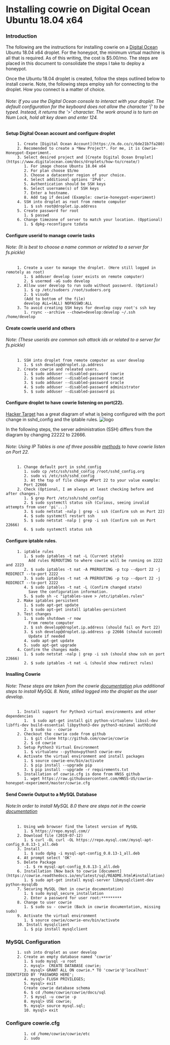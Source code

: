 # Installing cowrie on Digital Ocean Ubuntu 18.04 x64

### Introduction
The following are the instructions for installing cowrie on a [Digital Ocean](https://m.do.co/c/6de21b7fa280) Ubuntu 18.04 x64 droplet. For the honeypot, the minimum virtual machine is all that is required. As of this writing, the cost is $5.00/mo.  The steps are placed in this document to consolidate the steps I take to deploy a honeypot.

Once the Ubuntu 18.04 droplet is created, follow the steps outlined below to install cowrie. Note, the following steps employ ssh for connecting to the droplet. How you connect is a matter of choice. 

###### *Note: If you use the Digital Ocean console to interact with your droplet. The default configuration for the keyboard does not allow the character '|' to be typed. Instead, it returns the '>' character. The work around is to turn on Num Lock, hold alt key down and enter 124.*
#### Setup Digital Ocean account and configure droplet
         1. Create [Digital Ocean Account](https://m.do.co/c/6de21b7fa280)
         2. Recomended to create a *New Project*. For me, it is Cowrie-Honeypot-Experiment.
         3. Select desired project and [Create Digital Ocean Droplet](https://www.digitalocean.com/docs/droplets/how-to/create/)
            1. For image choose Ubuntu 18.04 x64
            2. For plan choose $5/mo
            3. Choose a datacenter region of your choice.
            4. Select additional options 'IPv6'.
            5. Authentication should be SSH keys
            6. Select username(s) of SSH keys
            7. Enter a hostname.
            8. Add tag if desied (Example: cowrie-honeypot-experiment)
         4. SSH into droplet as root from remote computer
            1. $ ssh root@droplet.ip.address
         5. Create password for root
            1. $ passwd
         6. Change timezone of server to match your location. (Opptional)
            1. $ dpkg-reconfigure tzdata
            
#### Configure userid to manage cowrie tasks
###### *Note: (It is best to choose a name common or related to a server for fs.pickle)*
         1. Create a user to manage the droplet. (Here still logged in remotely as root)
            1. $ adduser develop (user exists on remote computer)
            2. $ usermod -aG sudo develop
         2. Allow user develop to run sudo without password. (Optional)
            1. $ cp /etc/sudoers /root/sudoers.org
            2. $ visudo
            (Add to bottom of the file)
            develop ALL=(ALL) NOPASSWD:ALL
         3. To avoid creating SSH keys for develop copy root's ssh key
            1. rsync --archive --chown=develop:develop ~/.ssh /home/develop
#### Create cowrie userid and others
###### *Note: (These userids are common ssh attack ids or related to a server for fs.pickle)*            
         1. SSH into droplet from remote computer as user develop
            1. $ ssh develop@droplet.ip.address
         2. Create cowrie and releated users.
            1. $ sudo adduser --disabled-password cowrie
            2. $ sudo adduser --disabled-password tomcat
            3. $ sudo adduser --disabled-password oracle
            4. $ sudo adduser --disabled-password administrator
            5. $ sudo adduser --disabled-password pi
#### Configure droplet to have cowrie listening on port(22).
[Hacker Target](https://hackertarget.com) has a great diagram of what is being configured with the port change in sshd_config and the iptable rules.
   ![logo](https://hackertarget.com/wp-content/uploads/2018/03/cowrie-honeypot-layout.png "cowrie ssh diagram")
   
In the following steps, the server administration (SSH) differs from the diagram by changing 22222 to 22666.
###### *Note: Using IP Tables is one of three possible [methods](https://cowrie.readthedocs.io/en/latest/INSTALL.html) to have cowrie listen on Port 22.*
         1. Change default port in sshd_config
            1. sudo cp /etc/ssh/sshd_config /root/sshd_config.org
            2. sudo vi /etc/ssh/sshd_config
            3. At the top of file change #Port 22 to your value example:
            Port 22666
         2. Check (Optional, I am always at least checking before and after changes.)
            1. $ grep Port /etc/ssh/sshd_config
            2. $ sudo systemctl status ssh (Curious, seeing invalid attempts from user 'pi'...)
            3. $ sudo netstat -nalp | grep -i ssh (Confirm ssh on Port 22)
            4. $ sudo systemctl restart ssh
            5. $ sudo netstat -nalp | grep -i ssh (Confirm ssh on Port 22666)
            6. $ sudo systemctl status ssh
#### Configure iptable rules.
         1. iptable rules
            1. $ sudo iptables -t nat -L (Current state)
              Add rules REROUTING to where cowrie will be running on 2222 and 2223
            2. $ sudo iptables -t nat -A PREROUTING -p tcp --dport 22 -j REDIRECT --to-port 2222
            3. $ sudo iptables -t nat -A PREROUTING -p tcp --dport 22 -j REDIRECT --to-port 2222
            4. $ sudo iptables -t nat -L (Confirm changed state)
              Save the configuration information.
            5. $ sudo sh -c "iptables-save > /etc/iptables.rules"
         2. Make iptables persistent
            1. $ sudo apt-get update
            2. $ sudo apt-get install iptables-persistent
         3. Test changes
            1. $ sudo shutdown -r now
              From remote computer
            2. $ ssh develop@droplet.ip.address (should fail on Port 22)
            3. $ ssh develop@droplet.ip.address -p 22666 (should succeed)
              Update if needed
            4. sudo apt-get update
            5. sudo apt-get upgrade
         4. Confirm the changes made.
            1. $ sudo netstat -nalp | grep -i ssh (should show ssh on port 22666)
            2. $ sudo iptables -t nat -L (should show redirect rules)
#### Insalling Cowrie
###### *Note: These steps are taken from the cowrie [documentation](https://cowrie.readthedocs.io/en/latest/INSTALL.html#step-1-install-dependencies) plus additional steps to install MySQL 8. Note, stilled logged into the droplet as the user develop.*
         1. Install support for Python3 virtual environments and other dependencies
            1.  $ sudo apt-get install git python-virtualenv libssl-dev libffi-dev build-essential libpython3-dev python3-minimal authbind
            2. $ sudo su - cowrie
         2. Checkout the cowrie code from github
            1. $ git clone http://github.com/cowrie/cowrie
            2. $ cd cowrie
         3. Setup Python3 Virtual Environment
            1. $ virtualenv --python=python3 cowrie-env
         4. Activate the virtual environment and install packages
            1. $ source cowrie-env/bin/activate
            2. $ pip install --upgrade pip
            3. $ pip install --upgrade -r requirements.txt
         5. Installation of cowrie.cfg is done from HNSS github
            1. wget https://raw.githubusercontent.com/HNSS-US/cowrie-honeypot-experiment/master/cowrie.cfg
#### Send Cowrie Output to a MySQL Database
###### *Note:In order to install MySQL 8.0 there are steps not in the cowrie [documentation](https://cowrie.readthedocs.io/en/latest/sql/README.html#how-to-send-cowrie-output-to-a-mysql-database)*
         1. Using web browser find the latest version of MySQL
            1. $ https://repo.mysql.com//
         2. Download file (2019-07-12)
            1. $ curl -OL curl -OL https://repo.mysql.com//mysql-apt-config_0.8.13-1_all.deb
         3. Install
            1. $ sudo dpkg -i mysql-apt-config_0.8.13-1_all.deb
         4. At prompt select 'OK'
         5. Delete Package
            -1. $ rm mysql-apt-config_0.8.13-1_all.deb
         6. Installation (Now back to cowrie [document](https://cowrie.readthedocs.io/en/latest/sql/README.html#installation)
            1. $ sudo apt-get install mysql-server libmysqlclient-dev python-mysqldb
         7. Securing MySQL (Not in cowrie documentation)
            1. $ sudo mysql_secure_installation
            2. Enter a password for user root:*********
         8. Change to user cowrie
            1. $ sudo su - cowrie (Back in cowrie documentation, missing sudo)
         9. Activate the virtual environment
            1. $ source cowrie/cowrie-env/bin/activate
         10. Install mysqlclient
            1. $ pip install mysqlclient
### MySQL Configuration
         1. ssh into droplet as user develop
         2. Create an empty database named ‘cowrie'
            1. $ sudo mysql -u root
            2. mysql>  CREATE DATABASE cowrie;
            3. mysql> GRANT ALL ON cowrie.* TO 'cowrie'@'localhost' IDENTIFIED BY 'PASSWORD HERE';
            4. mysql> FLUSH PRIVILEGES;
            5. mysql> exit
            Create cowrie database schema
            6. $ cd /home/cowrie/cowrie/docs/sql
            7. $ mysql -u cowrie -p
            8. mysql> USE cowrie;
            9. mysql> source mysql.sql;
            10. mysql> exit
### Configure cowrie.cfg
            1. cd /home/cowrie/cowrie/etc
            2. sudo 
            
